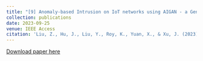 ```yaml
---
title: "[9] Anomaly-based Intrusion on IoT networks using AIGAN - a Generative Adversarial Network"
collection: publications 
date: 2023-09-25
venue: IEEE Access
citation: 'Liu, Z., Hu, J., Liu, Y., Roy, K., Yuan, X., & Xu, J. (2023). Anomaly-based Intrusion on IoT networks using AIGAN - a Generative Adversarial Network.'
---
```


[Download paper here](https://ieeexplore.ieee.org/abstract/document/10226215)
